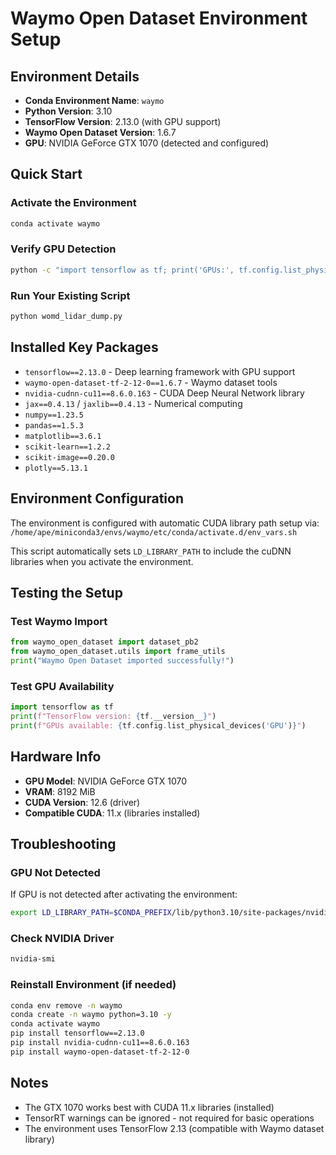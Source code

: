 # Waymo Open Dataset Environment Setup

## Environment Details

- **Conda Environment Name**: `waymo`
- **Python Version**: 3.10
- **TensorFlow Version**: 2.13.0 (with GPU support)
- **Waymo Open Dataset Version**: 1.6.7
- **GPU**: NVIDIA GeForce GTX 1070 (detected and configured)

## Quick Start

### Activate the Environment
```bash
conda activate waymo
```

### Verify GPU Detection
```bash
python -c "import tensorflow as tf; print('GPUs:', tf.config.list_physical_devices('GPU'))"
```

### Run Your Existing Script
```bash
python womd_lidar_dump.py
```

## Installed Key Packages

- `tensorflow==2.13.0` - Deep learning framework with GPU support
- `waymo-open-dataset-tf-2-12-0==1.6.7` - Waymo dataset tools
- `nvidia-cudnn-cu11==8.6.0.163` - CUDA Deep Neural Network library
- `jax==0.4.13` / `jaxlib==0.4.13` - Numerical computing
- `numpy==1.23.5`
- `pandas==1.5.3`
- `matplotlib==3.6.1`
- `scikit-learn==1.2.2`
- `scikit-image==0.20.0`
- `plotly==5.13.1`

## Environment Configuration

The environment is configured with automatic CUDA library path setup via:
`/home/ape/miniconda3/envs/waymo/etc/conda/activate.d/env_vars.sh`

This script automatically sets `LD_LIBRARY_PATH` to include the cuDNN libraries when you activate the environment.

## Testing the Setup

### Test Waymo Import
```python
from waymo_open_dataset import dataset_pb2
from waymo_open_dataset.utils import frame_utils
print("Waymo Open Dataset imported successfully!")
```

### Test GPU Availability
```python
import tensorflow as tf
print(f"TensorFlow version: {tf.__version__}")
print(f"GPUs available: {tf.config.list_physical_devices('GPU')}")
```

## Hardware Info

- **GPU Model**: NVIDIA GeForce GTX 1070
- **VRAM**: 8192 MiB
- **CUDA Version**: 12.6 (driver)
- **Compatible CUDA**: 11.x (libraries installed)

## Troubleshooting

### GPU Not Detected
If GPU is not detected after activating the environment:
```bash
export LD_LIBRARY_PATH=$CONDA_PREFIX/lib/python3.10/site-packages/nvidia/cudnn/lib:$LD_LIBRARY_PATH
```

### Check NVIDIA Driver
```bash
nvidia-smi
```

### Reinstall Environment (if needed)
```bash
conda env remove -n waymo
conda create -n waymo python=3.10 -y
conda activate waymo
pip install tensorflow==2.13.0
pip install nvidia-cudnn-cu11==8.6.0.163
pip install waymo-open-dataset-tf-2-12-0
```

## Notes

- The GTX 1070 works best with CUDA 11.x libraries (installed)
- TensorRT warnings can be ignored - not required for basic operations
- The environment uses TensorFlow 2.13 (compatible with Waymo dataset library)
